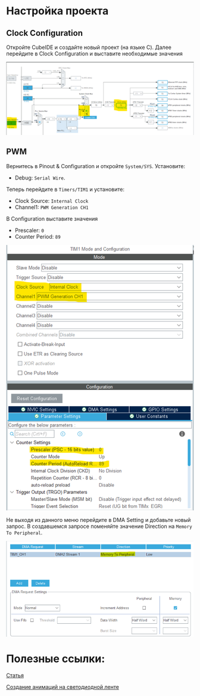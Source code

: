 # Настройка проекта

## Clock Configuration
Откройте CubeIDE и создайте новый проект (на языке C). Далее перейдите в Clock Configuration и выставите необходимые значения 

![Clock Configuration](img/Clock-Configuration.png)

## PWM
Вернитесь в Pinout & Configuration и откройте `System/SYS`. Установите: 

 - Debug: `Serial Wire`.

Теперь перейдите в `Timers/TIM1` и установите: 

 - Clock Source: `Internal Clock`
 - Channel1: `PWM Generation CH1`

В Configuration выставите значения 

 - Prescaler: `0` 
 - Counter Period: `89`

![PWM Setting](img/PWM-Setting.png)

Не выходя из данного меню перейдите в DMA Setting и добавьте новый запрос. В создавшемся запросе поменяйте значение Direction на `Memory To Peripheral`.

![DMA Setting](img/DMA-Setting.png)


# Полезные ссылки:
[Статья](https://controllerstech.com/interface-ws2812-with-stm32/)

[Создание анимаций на светодиодной ленте](https://adrianotiger.github.io/Neopixel-Effect-Generator/)
